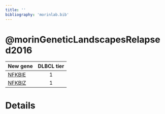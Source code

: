 ```yaml
---
title: ''
bibliography: 'morinlab.bib'
---
```


# @morinGeneticLandscapesRelapsed2016
|New gene|DLBCL tier|
|:-|:-:|
|[NFKBIE](NFKBIE)|1 |
|[NFKBIZ](NFKBIZ)|1 |

# Details

